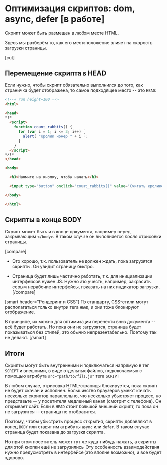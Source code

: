 # Оптимизация скриптов: dom, async, defer [в работе]

Скрипт может быть размещен в любом месте HTML. 

Здесь мы разберём то, как его местоположение влияет на скорость загрузки страницы.

[cut]


## Перемещение скрипта в HEAD

Если нужно, чтобы скрипт обязательно выполнился до того, как страничка будет отображена, то самое подходящее место -- это `HEAD`:

```html
<!--+ run height=100 -->
<html>

<head>
*!*
  <script>
    function count_rabbits() {
      for (var i = 1; i <= 3; i++) {
        alert( "Кролик номер " + i );
      }
    }
  </script>
*/!*
</head>

<body>

  <h3>Нажмите на кнопку, чтобы начать</h3>

  <input type="button" onclick="count_rabbits()" value="Считать кроликов!" />

</body>

</html>
```

## Скрипты в конце BODY   

Скрипт может быть и в конце документа, например перед закрывающим `</body>`. В таком случае он выполняется *после* отрисовки страницы. 

[compare]
+ Это хорошо, т.к. пользователь не должен ждать, пока загрузятся скрипты. Он увидит страницу быстро.
- Страница будет лишь частично работать, т.к. для инициализации интерфейсов нужен JS. Нужно это учесть, например, закрасить серым нерабочие интерфейсы, показать на них индикатор загрузки.
[/compare]

[smart header="Рендеринг и CSS"]
По стандарту, CSS-стили могут располагаться только внутри тега `HEAD`, и они тоже блокируют отображение. 

В принципе, их можно для оптимизации перенести вниз документа -- всё будет работать. Но пока они не загрузятся, страница будет показываться без стилей, это обычно непрезентабельно. Поэтому так не делают.
[/smart]

## Итоги

Скрипты могут быть внутренними и подключаться напрямую в тег `SCRIPT` и внешними, в виде отдельных файлов, подключаемых с помощью атрибута `src="path/to/file.js"` тега `SCRIPT`

В любом случае, отрисовка HTML-страницы блокируется, пока скрипт не будет скачан и исполнен. Большинство браузеров умеют качать несколько скриптов параллельно, что несколько убыстряет процесс, но представьте -- у посетителя медленный канал (смотрит с телефона). Он открывает сайт. Если в `HEAD` стоит большой внешний скрипт, то пока он не загрузится -- страница не отобразится.

Поэтому, чтобы убыстрить процесс открытия, скрипты добавляют в конец `BODY` или ставят им атрибуты `async` или `defer`. В таком случае страница будет показана до загрузки скрипта. 

Но при этом посетитель может тут же куда-нибудь нажать, а скрипты для этой кнопки ещё не загрузились. Эту особенность взаимодействия нужно предусмотреть в интерфейсе (это вполне возможно), и все будет здорово.